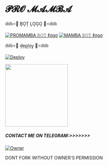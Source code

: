 <h1>𝓟𝓡𝓞 𝓜𝓐𝓜𝓑𝓐</h1>

ıllıllı⭐🌟 B͙O͙T͙ L͙O͙G͙O͙ 🌟⭐ıllıllı

[![PROMAMBA 𝙱𝙾𝚃 ℓσgσ](https://telegra.ph/file/145436dd8dc78b9f44828.jpg)](https://t.me/MAMBA_X_SUPPORT) 
[![MAMBA 𝙱𝙾𝚃 ℓσgσ]( https://telegra.ph/file/ea68644f59bdaf57fd61e.jpg)](https://t.me/MAMBA_X_SUPPORT)                       
                       
ıllıllı⭐🌟 d͙e͙p͙l͙o͙y͙ 🌟⭐ıllıllı

[![Deploy](https://www.herokucdn.com/deploy/button.svg)](https://heroku.com/deploy?template=https://github.com/SUKHPAL443/MAMBA)
<p><a href=https://github.com/SUKHPAL443/MAMBA> <img src="https://img.shields.io/badge/Deploy%20To%20Railway-blueviolet?style=for-the-badge&logo=railway" width="200""/></a></p>

##### CONTACT ME ON TELEGRAM:>>>>>>>
 [![Owner](https://telegra.ph/file/3af984f455d98e274ea1b.jpg)](https://t.me/MAMBA_STAR)

DONT FORK WITHOUT OWNER'S PERMISSION

